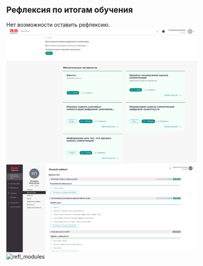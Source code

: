 ## Рефлексия по итогам обучения
Нет возможности оставить рефлексию.  
![refl_final](refl_final.png)  
![refl_final_anketa_1](refl_final_anketa_1.png)  
![refl_final_anketa_2](refl_final_anketa_2.png)
![refl_modules](refl_modules.png)

